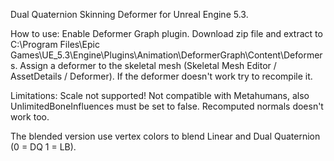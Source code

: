 Dual Quaternion Skinning Deformer for Unreal Engine 5.3.

How to use:
Enable Deformer Graph plugin.
Download zip file and extract to C:\Program Files\Epic Games\UE_5.3\Engine\Plugins\Animation\DeformerGraph\Content\Deformers.
Assign a deformer to the skeletal mesh (Skeletal Mesh Editor / AssetDetails / Deformer).
If the deformer doesn't work try to recompile it.

Limitations:
Scale not supported! Not compatible with Metahumans, also UnlimitedBoneInfluences must be set to false.
Recomputed normals doesn't work too.

The blended version use vertex colors to blend Linear and Dual Quaternion (0 = DQ  1 = LB).

